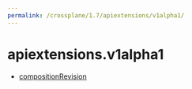 ```yaml
---
permalink: /crossplane/1.7/apiextensions/v1alpha1/
---
```


# apiextensions.v1alpha1



* [compositionRevision](compositionRevision.md)